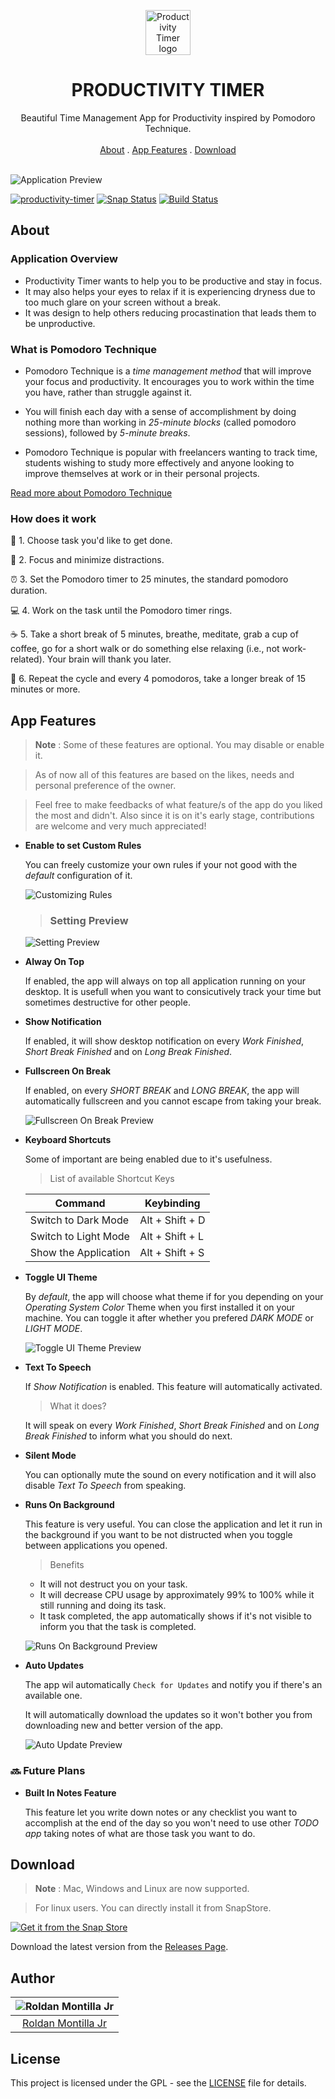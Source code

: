 <p align="center">
  <a href="#">
    <img src="github/logo.svg" alt="Productivity Timer logo" width="72" height="72">
  </a>
</p>

<h1 align="center">PRODUCTIVITY TIMER</h1>

<p align="center">
  Beautiful Time Management App for Productivity inspired by Pomodoro Technique.
   <br>
  <br>
  <a href="#about">About</a>
  .
  <a href="#app-features">App Features</a>
  .
  <a href="#download">Download</a>
  <br>
  <br>
</p>

![Application Preview](github/app-preview.png)

[![productivity-timer](https://snapcraft.io//productivity-timer/badge.svg)](https://snapcraft.io/productivity-timer) [![Snap Status](https://build.snapcraft.io/badge/roldanjrCodeArts9711/productivity-timer.svg)](https://build.snapcraft.io/user/roldanjrCodeArts9711/productivity-timer) [![Build Status](https://travis-ci.com/roldanjrCodeArts9711/productivity-timer.svg?branch=master)](https://travis-ci.com/roldanjrCodeArts9711/productivity-timer)

## About

### Application Overview

- Productivity Timer wants to help you to be productive and stay in focus.
- It may also helps your eyes to relax if it is experiencing dryness due to too much glare on your screen without a break.
- It was design to help others reducing procastination that leads them to be unproductive.

### What is Pomodoro Technique

- Pomodoro Technique is a _time management method_ that will improve your focus and productivity. It encourages you to work within the time you have, rather than struggle against it.

- You will finish each day with a sense of accomplishment by doing nothing more than working in _25-minute blocks_ (called pomodoro sessions), followed by _5-minute breaks_.

- Pomodoro Technique is popular with freelancers wanting to track time, students wishing to study more effectively and anyone looking to improve themselves at work or in their personal projects.

[Read more about Pomodoro Technique](https://jawwad.me/book-summary-pomodoro-technique-illustrated-staffan-noteberg/ "Summary of Pomodoro Technique")

### How does it work

:memo: 1. Choose task you'd like to get done.

:no_mobile_phones: 2. Focus and minimize distractions.

:alarm_clock: 3. Set the Pomodoro timer to 25 minutes, the standard pomodoro duration.

:computer: 4. Work on the task until the Pomodoro timer rings.

:coffee: 5. Take a short break of 5 minutes, breathe, meditate, grab a cup of coffee, go for a short walk or do something else relaxing (i.e., not work-related). Your brain will thank you later.

:repeat: 6. Repeat the cycle and every 4 pomodoros, take a longer break of 15 minutes or more.

## App Features

> **Note** : Some of these features are optional. You may disable or enable it.

> As of now all of this features are based on the likes, needs and personal preference of the owner.

> Feel free to make feedbacks of what feature/s of the app do you liked the most and didn't. Also since it is on it's early stage, contributions are welcome and very much appreciated!

- **Enable to set Custom Rules**

  You can freely customize your own rules if your not good with the _default_ configuration of it.

  ![Customizing Rules](github/customize-rules.gif)

  > ### Setting Preview

  ![Setting Preview](github/setting-preview.gif)

- **Alway On Top**

  If enabled, the app will always on top all application running on your desktop. It is usefull when you want to consicutively track your time but sometimes destructive for other people.

- **Show Notification**

  If enabled, it will show desktop notification on every _Work Finished_, _Short Break Finished_ and on _Long Break Finished_.

- **Fullscreen On Break**

  If enabled, on every _SHORT BREAK_ and _LONG BREAK_, the app will automatically fullscreen and you cannot escape from taking your break.

  ![Fullscreen On Break Preview](github/fullscreen-on-break-preview.gif)

- **Keyboard Shortcuts**

  Some of important are being enabled due to it's usefulness.

  > List of available Shortcut Keys

  | Command              | Keybinding      |
  | -------------------- | --------------- |
  | Switch to Dark Mode  | Alt + Shift + D |
  | Switch to Light Mode | Alt + Shift + L |
  | Show the Application | Alt + Shift + S |

- **Toggle UI Theme**

  By _default_, the app will choose what theme if for you depending on your _Operating System Color_ Theme when you first installed it on your machine.
  You can toggle it after whether you prefered _DARK MODE_ or _LIGHT MODE_.

  ![Toggle UI Theme Preview](github/toggle-theme.gif)

- **Text To Speech**

  If _Show Notification_ is enabled. This feature will automatically activated.

  > What it does?

  It will speak on every _Work Finished_, _Short Break Finished_ and on _Long Break Finished_ to inform what you should do next.

- **Silent Mode**

  You can optionally mute the sound on every notification and it will also disable _Text To Speech_ from speaking.

- **Runs On Background**

  This feature is very useful. You can close the application and let it run in the background if you want to be not distructed when you toggle between applications you opened.

  > Benefits

  - It will not destruct you on your task.
  - It will decrease CPU usage by approximately 99% to 100% while it still running and doing its task.
  - It task completed, the app automatically shows if it's not visible to inform you that the task is completed.

  ![Runs On Background Preview](github/runs-on-background.gif)

- **Auto Updates**

  The app wil automatically `Check for Updates` and notify you if there's an available one.

  It will automatically download the updates so it won't bother you from downloading new and better version of the app.

  ![Auto Update Preview](github/auto-update-preview.gif)

### :soon: **Future Plans**

- **Built In Notes Feature**

  This feature let you write down notes or any checklist you want to accomplish at the end of the day so you won't need to use other _TODO app_ taking notes of what are those task you want to do.

## Download

> **Note** : Mac, Windows and Linux are now supported.

> For linux users. You can directly install it from SnapStore.

[![Get it from the Snap Store](https://snapcraft.io/static/images/badges/en/snap-store-black.svg)](https://snapcraft.io/productivity-timer)

Download the latest version from the [Releases Page](https://github.com/roldanjrCodeArts9711/productivity-timer/releases).

## Author

| ![Roldan Montilla Jr](https://secure.gravatar.com/avatar/32ad502bd9b4fa72c3d183ff6f07ff93) |
| :----------------------------------------------------------------------------------------: |
|               [Roldan Montilla Jr](https://github.com/roldanjrCodeArts9711)                |

## License

This project is licensed under the GPL - see the [LICENSE](https://github.com/roldanjrCodeArts9711/productivity-timer/blob/master/LICENSE) file for details.
